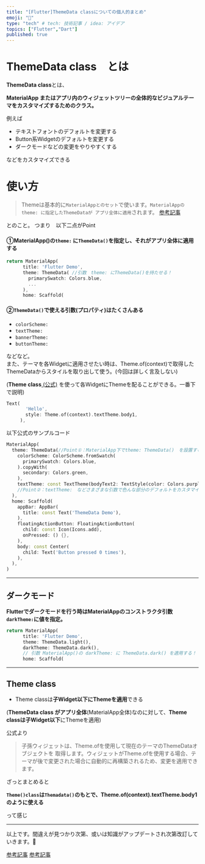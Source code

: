 ```yaml
---
title: "[Flutter]ThemeData classについての個人的まとめ"
emoji: "🌊"
type: "tech" # tech: 技術記事 / idea: アイデア
topics: ["Flutter","Dart"]
published: true
---
```

# ThemeData class　とは

**ThemeData class**とは、

**MaterialApp またはアプリ内のウィジェットツリーの全体的なビジュアルテーマをカスタマイズするためのクラス。**

例えば
- テキストフォントのデフォルトを変更する
- Button系Widgetのデフォルトを変更する
- ダークモードなどの変更をやりやすくする

などをカスタマイズできる

# 使い方
>Themeは基本的に`MaterialAppとのセット`で使います。`MaterialAppのtheme: に指定したThemeDataが アプリ全体に適用`されます。
[参考記事](https://itome.team/blog/2019/12/flutter-advent-calendar-day12/)

とのこと。
つまり　以下二点がPoint
#### ①MaterialApp()の`theme:` に`ThemeData()`を指定し、それがアプリ全体に適用する

```dart:main.dart
return MaterialApp(
      title: 'Flutter Demo',
      theme: ThemeData( //引数　theme: にThemeData()を持たせる！
        primarySwatch: Colors.blue,
        ...
      ),
      home: Scaffold(
```

#### ②`ThemeData()`で使える引数(プロパティ)はたくさんある

- `colorScheme:`
- `textTheme:`
- `bannerTheme:`
- `buttonTheme: `

などなど。
<br>
また、テーマを各Widgetに適用させたい時は、Theme.of(context)で取得したThemeDataからスタイルを取り出して使う。(今回は詳しく言及しない)

(**Theme class**[ (公式)](https://api.flutter.dev/flutter/material/Theme-class.html) を使って各WidgetにThemeを配ることができる。一番下で説明)

```dart:main.dart
Text(
       'Hello',
       style: Theme.of(context).textTheme.body1,
     ),
```
以下公式のサンプルコード
```dart:main.dart
MaterialApp(
  theme: ThemeData(//Point①：MaterialApp下でtheme: ThemeData()　を設置する
    colorScheme: ColorScheme.fromSwatch(
      primarySwatch: Colors.blue,
    ).copyWith(
      secondary: Colors.green,
    ),
    textTheme: const TextTheme(bodyText2: TextStyle(color: Colors.purple)),
    //Point②：textTheme:　などさまざまな引数で色んな部分のデフォルトをカスタマイズできる！
  ),
  home: Scaffold(
    appBar: AppBar(
      title: const Text('ThemeData Demo'),
    ),
    floatingActionButton: FloatingActionButton(
      child: const Icon(Icons.add),
      onPressed: () {},
    ),
    body: const Center(
      child: Text('Button pressed 0 times'),
    ),
  ),
)
```
***
## ダークモード
**Flutterでダークモードを行う時はMaterialAppのコンストラクタ引数`darkTheme:`に値を指定。**
```dart:main.dart
return MaterialApp(
      title: 'Flutter Demo',
      theme: ThemeData.light(),
      darkTheme: ThemeData.dark(),
      // 引数 MaterialApp()の darkTheme: に ThemeData.dark() を適用する！
      home: Scaffold(
```
***
## Theme class
- Theme classは**子Widget以下にThemeを適用**できる

(**ThemeData class がアプリ全体**(MaterialApp全体)なのに対して、**Theme classは子Widget以下**にThemeを適用)

公式より
>子孫ウィジェットは、Theme.ofを使用して現在のテーマのThemeDataオブジェクトを 取得します。ウィジェットがTheme.ofを使用する場合、テーマが後で変更された場合に自動的に再構築されるため、変更を適用できます。

ざっとまとめると

**`Theme()class`は`Themadata()`のもとで、Theme.of(context).textTheme.body1のように使える**

って感じ

***

以上です。間違えが見つかり次第、或いは知識がアップデートされ次第改訂していきます。🙏

[参考記事](https://itome.team/blog/2019/12/flutter-advent-calendar-day12/)
[参考記事](https://dev.classmethod.jp/articles/flutter_theme_basic/)
